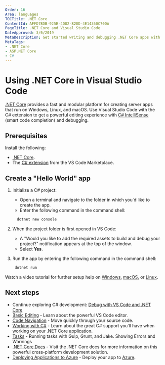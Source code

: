 ```yaml
---
Order: 16
Area: languages
TOCTitle: .NET Core
ContentId: AFFD7BDB-925E-4D02-828D-4E14360C70DA
PageTitle: .NET Core and Visual Studio Code
DateApproved: 3/6/2019
MetaDescription: Get started writing and debugging .NET Core apps with Visual Studio Code.
MetaTags:
- .NET Core
- ASP.NET Core
- C#
---
```

# Using .NET Core in Visual Studio Code

[.NET Core](https://docs.microsoft.com/dotnet/articles/welcome) provides a fast and modular platform for creating server apps that run on Windows, Linux, and macOS. Use Visual Studio Code with the C# extension to get a powerful editing experience with [C# IntelliSense](https://docs.microsoft.com/visualstudio/ide/visual-csharp-intellisense) (smart code completion) and debugging.

## Prerequisites

Install the following:

- [.NET Core](https://dotnet.microsoft.com/download).
- The [C# extension](https://marketplace.visualstudio.com/items?itemName=ms-vscode.csharp) from the VS Code Marketplace.

## Create a "Hello World" app

1. Initialize a C# project:

   * Open a terminal and navigate to the folder in which you'd like to create the app.
   * Enter the following command in the command shell:

   ```cmd
     dotnet new console
   ```

2. When the project folder is first opened in VS Code:

   * A "Would you like to add the required assets to build and debug your project?" notification appears at the top of the window.
   * Select **Yes**.

3. Run the app by entering the following command in the command shell:

   ```cmd
    dotnet run
   ```

Watch a video tutorial for further setup help on [Windows](https://channel9.msdn.com/Blogs/dotnet/Get-started-VSCode-Csharp-NET-Core-Windows), [macOS](https://channel9.msdn.com/Blogs/dotnet/Get-started-VSCode-NET-Core-Mac), or [Linux](https://channel9.msdn.com/Blogs/dotnet/Get-started-with-VS-Code-Csharp-dotnet-Core-Ubuntu).

## Next steps

* Continue exploring C# development: [Debug with VS Code and .NET Core](https://docs.microsoft.com/dotnet/articles/csharp/getting-started/with-visual-studio-code#debug)
* [Basic Editing](/docs/editor/codebasics.md) - Learn about the powerful VS Code editor.
* [Code Navigation](/docs/editor/editingevolved.md) - Move quickly through your source code.
* [Working with C#](/docs/languages/csharp.md) - Learn about the great C# support you'll have when working on your .NET Core application.
* [Tasks](/docs/editor/tasks.md) - Running tasks with Gulp, Grunt, and Jake.  Showing Errors and Warnings
* [.NET Core Docs](https://docs.microsoft.com/dotnet/core/) - Visit the .NET Core docs for more information on this powerful cross-platform development solution.
* [Deploying Applications to Azure](/docs/azure/deployment.md) - Deploy your app to [Azure](https://azure.microsoft.com).
